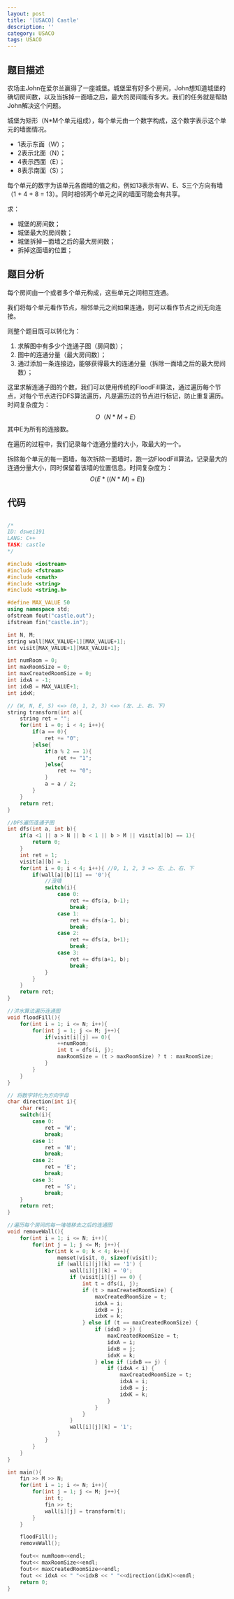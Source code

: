 ```yaml
---
layout: post
title: '[USACO] Castle'
description: ''
category: USACO
tags: USACO
---
```


## 题目描述

农场主John在爱尔兰赢得了一座城堡。城堡里有好多个房间，John想知道城堡的确切房间数，以及当拆掉一面墙之后，最大的房间能有多大。我们的任务就是帮助John解决这个问题。

城堡为矩形（N*M个单元组成），每个单元由一个数字构成，这个数字表示这个单元的墙面情况。

* 1表示东面（W）；
* 2表示北面（N）；
* 4表示西面（E）；
* 8表示南面（S）；

每个单元的数字为该单元各面墙的值之和，例如13表示有W、E、S三个方向有墙（1 + 4 + 8 = 13）。同时相邻两个单元之间的墙面可能会有共享。

求：

* 城堡的房间数；
* 城堡最大的房间数；
* 城堡拆掉一面墙之后的最大房间数；
* 拆掉这面墙的位置；

## 题目分析

每个房间由一个或者多个单元构成，这些单元之间相互连通。

我们将每个单元看作节点，相邻单元之间如果连通，则可以看作节点之间无向连接。

则整个题目既可以转化为：

1. 求解图中有多少个连通子图（房间数）；
2. 图中的连通分量（最大房间数）；
3. 通过添加一条连接边，能够获得最大的连通分量（拆除一面墙之后的最大房间数）；

这里求解连通子图的个数，我们可以使用传统的FloodFill算法，通过遍历每个节点，对每个节点进行DFS算法遍历，凡是遍历过的节点进行标记，防止重复遍历。时间复杂度为：
$$
O（N * M+E）
$$
其中E为所有的连接数。

在遍历的过程中，我们记录每个连通分量的大小，取最大的一个。

拆除每个单元的每一面墙，每次拆除一面墙时，跑一边FloodFill算法，记录最大的连通分量大小，同时保留着该墙的位置信息。时间复杂度为：
$$
O(E*((N*M) + E))
$$

## 代码

```c++

/*
ID: dswei191
LANG: C++
TASK: castle
*/

#include <iostream>
#include <fstream>
#include <cmath>
#include <string>
#include <string.h>

#define MAX_VALUE 50
using namespace std;
ofstream fout("castle.out");
ifstream fin("castle.in");

int N, M;
string wall[MAX_VALUE+1][MAX_VALUE+1];
int visit[MAX_VALUE+1][MAX_VALUE+1];

int numRoom = 0;
int maxRoomSize = 0;
int maxCreatedRoomSize = 0;
int idxA = -1;
int idxB = MAX_VALUE+1;
int idxK;

// (W, N, E, S) <=> (0, 1, 2, 3) <=> (左、上、右、下)
string transform(int a){
    string ret = "";
    for(int i = 0; i < 4; i++){
        if(a == 0){
            ret += "0";
        }else{
            if(a % 2 == 1){
                ret += "1";
            }else{
                ret += "0";
            }
            a = a / 2;
        }
    }
    return ret;
}

//DFS遍历连通子图
int dfs(int a, int b){
    if(a <1 || a > N || b < 1 || b > M || visit[a][b] == 1){
        return 0;
    }
    int ret = 1;
    visit[a][b] = 1;
    for(int i = 0; i < 4; i++){ //0, 1, 2, 3 => 左、上、右、下
        if(wall[a][b][i] == '0'){
            //没墙
            switch(i){
                case 0:
                    ret += dfs(a, b-1);
                    break;
                case 1:
                    ret += dfs(a-1, b);
                    break;
                case 2:
                    ret += dfs(a, b+1);
                    break;
                case 3:
                    ret += dfs(a+1, b);
                    break;
            }
        }
    }
    return ret;
}

//洪水算法遍历连通图
void floodFill(){
    for(int i = 1; i <= N; i++){
        for(int j = 1; j <= M; j++){
            if(visit[i][j] == 0){
                ++numRoom;
                int t = dfs(i, j);
                maxRoomSize = (t > maxRoomSize) ? t : maxRoomSize;
            }
        }
    }
}

// 将数字转化为方向字母
char direction(int i){
    char ret;
    switch(i){
        case 0:
            ret = 'W';
            break;
        case 1:
            ret = 'N';
            break;
        case 2:
            ret = 'E';
            break;
        case 3:
            ret = 'S';
            break;
    }
    return ret;
}

//遍历每个房间的每一堵墙移去之后的连通图
void removeWall(){
    for(int i = 1; i <= N; i++){
        for(int j = 1; j <= M; j++){
            for(int k = 0; k < 4; k++){
                memset(visit, 0, sizeof(visit));
                if (wall[i][j][k] == '1') {
                    wall[i][j][k] = '0';
                    if (visit[i][j] == 0) {
                        int t = dfs(i, j);
                        if (t > maxCreatedRoomSize) {
                            maxCreatedRoomSize = t;
                            idxA = i;
                            idxB = j;
                            idxK = k;
                        } else if (t == maxCreatedRoomSize) {
                            if (idxB > j) {
                                maxCreatedRoomSize = t;
                                idxA = i;
                                idxB = j;
                                idxK = k;
                            } else if (idxB == j) {
                                if (idxA < i) {
                                    maxCreatedRoomSize = t;
                                    idxA = i;
                                    idxB = j;
                                    idxK = k;
                                }
                            }
                        }
                    }
                    wall[i][j][k] = '1';
                }
            }
        }
    }
}

int main(){
    fin >> M >> N;
    for(int i = 1; i <= N; i++){
        for(int j = 1; j <= M; j++){
            int t;
            fin >> t;
            wall[i][j] = transform(t);
        }
    }

    floodFill();
    removeWall();

    fout<< numRoom<<endl;
    fout<< maxRoomSize<<endl;
    fout<< maxCreatedRoomSize<<endl;
    fout << idxA << " "<<idxB << " "<<direction(idxK)<<endl;
    return 0;
}
```

